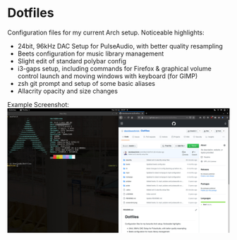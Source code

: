 # Dotfiles

Configuration files for my current Arch setup. Noticeable highlights:
- 24bit, 96kHz DAC Setup for PulseAudio, with better quality resampling
- Beets configuration for music library management
- Slight edit of standard polybar config
- i3-gaps setup, including commands for Firefox & graphical volume control launch and moving windows with keyboard (for GIMP)
- zsh git prompt and setup of some basic aliases 
- Allacrity opacity and size changes 

Example Screenshot:
![Screenshot of dotfiles in i3 running on Arch](/screenshot.jpg "Screenshot of alacritty setup with zsh. ")

